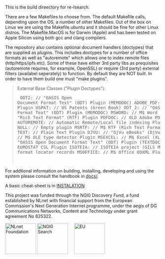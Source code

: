 This is the build direectory for re-Isearch.

There are a few Makefiles to choose from. 
The default Makefile calls, depending upon the OS, a number of other Makefiles.
Out of the box on Linux we are using the Makefile.ubuntu and it should be fine for other Linux distros.
The Makefile.MacOS is for Darwin (Apple) and has been tested on Apple Silicon using both gcc and clang compilers.

The repository also contains optional document handlers (doctypes) that are supplied as plugins. This includes doctypes for a number of office formats as well as "autoremote" which allows one to index remote files (http/https/ipfs etc). Some of these have either 3rd party libs as prequisites (autoremote requires, for example, OpenSSL) or require (3rd party) external filters (availabel seperately) to function. By default they are NOT built. In order to have them build one must "make plugins".


> External Base Classes ("Plugin Doctypes"): <PRE>
  ODT2:              // "OASIS Open Document Format Text" (ODT) Plugin (MEMODOC)
  ADOBE_PDF:         // Adobe PDF Plugin
  USPAT:             // US Patents (Green Book)
  ODT_J:             // "OASIS Open Document Format Text" (ODT) Plugin (MEMODOC)
  MSWORD:            // M$ Word Plugin
  RTF:               // "Rich Text Format" (RTF) Plugin
  PDFDOC:            // OLD Adobe PDF Plugin
  AUTOREMOTE:        // Automatic Remote/Local file indexing Plugin (AUTODETECT)
  NULL:              // Empty plugin
  MSRTF:             // M$ RTF (Rich Text Format) Plugin [XML]
  TEXT:              // Plain Text Plugin
  DJVU:              // "DjVu eBooks" (DjVu) Plugin
  MSOLE:             // M$ OLE type detector Plugin
  MSEXCEL:           // M$ Excel (XLS) Plugin
  ODT:               // "OASIS Open Document Format Text" (ODT) Plugin (TEXTDOC)
  ESTAT:             // EUROSTAT CSL Plugin
  ISOTEIA:           // ISOTEIA project (GILS Metadata) XML format locator records
  MSOFFICE:          // M$ Office OOXML Plugin
</PRE>


For addtional information on building, installing, developing and using the system please consult the handbook in [docs/](https://github.com/re-Isearch/re-Isearch/blob/master/docs/re-Isearch-Handbook.pdf).

A basic cheat-sheet is in [INSTALATION](../INSTALATION)

This project was funded through the NGI0 Discovery Fund, a fund established by NLnet with financial support from the European Commission's Next Generation Internet programme, under the aegis of DG Communications Networks, Content and Technology under grant agreement No 825322.

<IMG SRC="https://nlnet.nl/image/logo_nlnet.svg" ALT="NLnet Foundation" height=100> <IMG SRC="https://nlnet.nl/logo/NGI/NGIZero-green.hex.svg" ALT="NGI0 Search" height=100> &nbsp; &nbsp; <IMG SRC="https://ngi.eu/wp-content/uploads/sites/77/2017/10/bandiera_stelle.png" ALT="EU" height=100>

